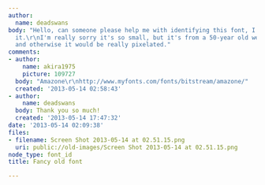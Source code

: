 ```yaml
---
author:
  name: deadswans
body: "Hello, can someone please help me with identifying this font, I really need
  it.\r\nI'm really sorry it's so small, but it's from a 50-year old wedding card,
  and otherwise it would be really pixelated."
comments:
- author:
    name: akira1975
    picture: 109727
  body: "Amazone\r\nhttp://www.myfonts.com/fonts/bitstream/amazone/"
  created: '2013-05-14 02:58:43'
- author:
    name: deadswans
  body: Thank you so much!
  created: '2013-05-14 17:47:32'
date: '2013-05-14 02:09:38'
files:
- filename: Screen Shot 2013-05-14 at 02.51.15.png
  uri: public://old-images/Screen Shot 2013-05-14 at 02.51.15.png
node_type: font_id
title: Fancy old font

---
```

